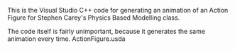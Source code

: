 This is the Visual Studio C++ code for generating an animation of an Action Figure for Stephen Carey's Physics Based Modelling class.

The code itself is fairly unimportant, because it generates the same animation every time. ActionFigure.usda

